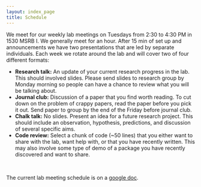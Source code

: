 ```yaml
---
layout: index_page
title: Schedule
---
```


We meet for our weekly lab meetings on Tuesdays from 2:30 to 4:30 PM in 1530 MSRB I. We
generally meet for an hour. After 15 min of set up and announcements we have two
presentations that are led by separate individuals.
Each week we rotate around the lab and will cover two of four different formats:

* **Research talk:** An update of your current research progress in the lab.
This should involved slides. Please send slides to research group by Monday
morning so people can have a chance to review what you will be talking about.
* **Journal club:** Discussion of a paper that you find worth reading. To cut
down on the problem of crappy papers, read the paper before you pick it out.
Send paper to group by the end of the Friday before journal club.
* **Chalk talk:** No slides. Present an idea for a future research project.
This should include an observation, hypothesis, predictions, and discussion of
several specific aims.
* **Code review:** Select a chunk of code (~50 lines) that you either want to
share with the lab, want help with, or that you have recently written. This may
also involve some type of demo of a package you have recently discovered and
want to share.

<br>

The current lab meeting schedule is on a <a href="https://docs.google.com/spreadsheets/d/16equFGApqiclh7cZhtSeMRvSObYCBIRDWCkaFBEtA38" target="_blank">google doc</a>.
